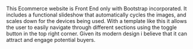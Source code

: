 This Ecommerce website is Front End only with Bootstrap incorporated. It includes a functional slideshow 
that automatically cycles the images, and scales down for the devices being used. With a template like this 
it allows the user to easily navigate through different sections using the toggle button in the top right corner.
Given its modern design i believe that it can attract and engage potential buyers.
